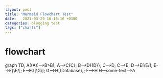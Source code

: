 ```yaml
---
layout: post
title: "Mermaid Flowchart Test"
date:   2021-03-29 16:16:16 +0300
categories: blogging test
tags: ["charts"]
---
```


# flowchart

<div class="mermaid">
graph TD;
    A((A))-->B>B];
    A-->C{C};
    B-->D{{D}};
    C-->D;
    C-->E;
    D-->E[/E/];
    E-->F[\F/];
    E-->G[\G\];
    G-->H[(Database)];
    F-->H
    H--some-text-->A
</div>
